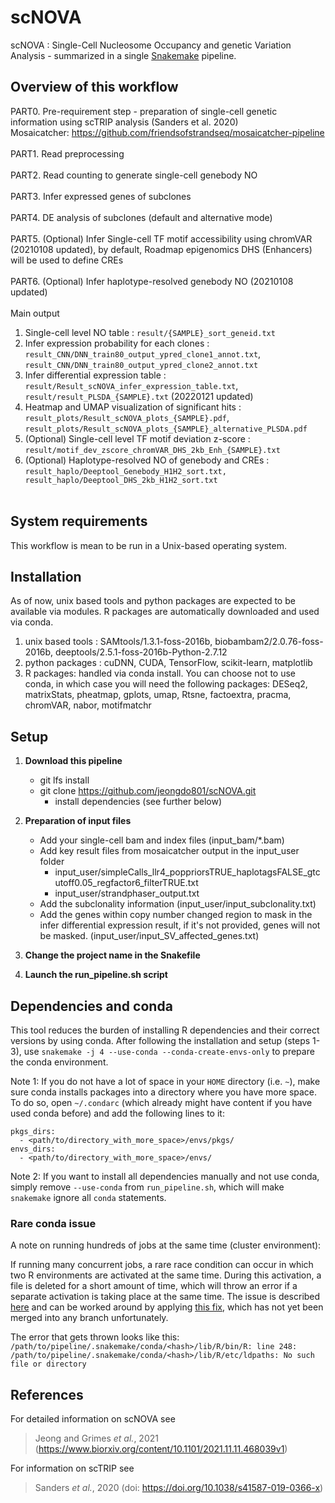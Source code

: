 scNOVA
====================================

scNOVA : Single-Cell Nucleosome Occupancy and genetic Variation Analysis - summarized in a single [Snakemake](https://bitbucket.org/snakemake/snakemake) pipeline.


## Overview of this workflow
PART0. Pre-requirement step - preparation of single-cell genetic information using scTRIP analysis (Sanders et al. 2020) <br>
Mosaicatcher: https://github.com/friendsofstrandseq/mosaicatcher-pipeline
<br/><br/>
PART1. Read preprocessing
<br/><br/>
PART2. Read counting to generate single-cell genebody NO
<br/><br/>
PART3. Infer expressed genes of subclones
<br/><br/>
PART4. DE analysis of subclones (default and alternative mode)
<br/><br/>
PART5. (Optional) Infer Single-cell TF motif accessibility using chromVAR (20210108 updated), by default, Roadmap epigenomics DHS (Enhancers) will be used to define CREs
<br/><br/>
PART6. (Optional) Infer haplotype-resolved genebody NO (20210108 updated)
<br/><br/>
Main output
1. Single-cell level NO table : `result/{SAMPLE}_sort_geneid.txt`
2. Infer expression probability for each clones : `result_CNN/DNN_train80_output_ypred_clone1_annot.txt`,<br> `result_CNN/DNN_train80_output_ypred_clone2_annot.txt`
3. Infer differential expression table : `result/Result_scNOVA_infer_expression_table.txt`, <br> `result/result_PLSDA_{SAMPLE}.txt` (20220121 updated)
4. Heatmap and UMAP visualization of significant hits : `result_plots/Result_scNOVA_plots_{SAMPLE}.pdf`,<br>`result_plots/Result_scNOVA_plots_{SAMPLE}_alternative_PLSDA.pdf`
5. (Optional) Single-cell level TF motif deviation z-score : `result/motif_dev_zscore_chromVAR_DHS_2kb_Enh_{SAMPLE}.txt`
6. (Optional) Haplotype-resolved NO of genebody and CREs : `result_haplo/Deeptool_Genebody_H1H2_sort.txt, result_haplo/Deeptool_DHS_2kb_H1H2_sort.txt`
<br/><br/> 
## System requirements
This workflow is mean to be run in a Unix-based operating system.


## Installation
As of now, unix based tools and python packages are expected to be available via modules. R packages are automatically downloaded and used via conda.
1. unix based tools : SAMtools/1.3.1-foss-2016b, biobambam2/2.0.76-foss-2016b, deeptools/2.5.1-foss-2016b-Python-2.7.12
2. python packages : cuDNN, CUDA, TensorFlow, scikit-learn, matplotlib
3. R packages: handled via conda install. You can choose not to use conda, in which case you will need the following packages: DESeq2, matrixStats, pheatmap, gplots, umap, Rtsne, factoextra, pracma, chromVAR, nabor, motifmatchr 

## Setup
1. **Download this pipeline**
	* git lfs install
	* git clone https://github.com/jeongdo801/scNOVA.git
        * install dependencies (see further below)
2. **Preparation of input files**
	* Add your single-cell bam and index files (input_bam/*.bam)
	* Add key result files from mosaicatcher output in the input_user folder
		* input_user/simpleCalls_llr4_poppriorsTRUE_haplotagsFALSE_gtcutoff0.05_regfactor6_filterTRUE.txt
		* input_user/strandphaser_output.txt
	* Add the subclonality information (input_user/input_subclonality.txt)
	* Add the genes within copy number changed region to mask in the infer differential expression result, if it's not provided, genes will not be masked. (input_user/input_SV_affected_genes.txt) 

3. **Change the project name in the Snakefile**
4. **Launch the run_pipeline.sh script**

## Dependencies and conda
This tool reduces the burden of installing R dependencies and their correct versions by using conda. After following the installation and setup (steps 1-3), use `snakemake -j 4 --use-conda --conda-create-envs-only` to prepare the conda environment.

Note 1: If you do not have a lot of space in your `HOME` directory (i.e. `~`), make sure conda installs packages into a directory where you have more space. To do so, open `~/.condarc` (which already might have content if you have used conda before) and add the following lines to it: 
```
pkgs_dirs:
  - <path/to/directory_with_more_space>/envs/pkgs/
envs_dirs:
  - <path/to/directory_with_more_space>/envs/
```

Note 2: If you want to install all dependencies manually and not use conda, simply remove `--use-conda` from `run_pipeline.sh`, which will make `snakemake` ignore all `conda` statements.

### Rare conda issue
A note on running hundreds of jobs at the same time (cluster environment):

If running many concurrent jobs, a rare race condition can occur in which two R environments are activated at the same time. During this activation, a file is deleted for a short amount of time, which will throw an error if a separate activation is taking place at the same time. The issue is described [here](https://github.com/conda-forge/r-base-feedstock/issues/67) and can be worked around by applying [this fix](https://github.com/kpalin/r-base-feedstock/commit/9eda35bdc8ea2c2433cbc6b94c2e978b4d7cd8d4), which has not yet been merged into any branch unfortunately.

The error that gets thrown looks like this: `/path/to/pipeline/.snakemake/conda/<hash>/lib/R/bin/R: line 248: /path/to/pipeline/.snakemake/conda/<hash>/lib/R/etc/ldpaths: No such file or directory`

## References
For detailed information on scNOVA see

> Jeong and Grimes *et al.*, 2021 (https://www.biorxiv.org/content/10.1101/2021.11.11.468039v1)


For information on scTRIP see

> Sanders *et al.*, 2020 (doi: https://doi.org/10.1038/s41587-019-0366-x)





